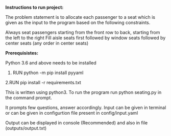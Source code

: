 **Instructions to run project:**

The problem statement is to allocate each passenger to a seat which is given as the input to the program based on the following constraints.

Always seat passengers starting from the front row to back, starting from the left to the right
Fill aisle seats first followed by window seats followed by center seats (any order in center seats)

**Prerequisistes:**

Python 3.6 and above needs to be installed
1. RUN python -m pip install pyyaml

2.RUN pip install -r requirements.txt

This is written using python3. To run the program run python seating.py in the command prompt.

It prompts few questions, answer accordingly. Input can be given in terminal or can be given in
configurtion file present in config/input.yaml

Output can be displayed in console (Recommended) and also in file (outputs/output.txt)
